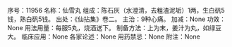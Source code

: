 序号：11956
名称：仙雪丸
组成：陈石灰（水澄清，去粗渣泥垢）1两，生白矾5钱，熟白矾5钱。
出处：《仙拈集》卷二。
主治：9种心痛。
加减：None
功效：None
用法用量：每服5丸，烧酒送下。
制备方法：上为末，姜汁为丸，如绿豆大。
临床应用：None
各家论述：None
用药禁忌：None
附注：None
